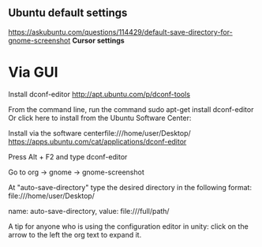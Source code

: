 ## Ubuntu default settings 
https://askubuntu.com/questions/114429/default-save-directory-for-gnome-screenshot
**Cursor settings**

# Via GUI

Install dconf-editor
http://apt.ubuntu.com/p/dconf-tools

From the command line, run the command sudo apt-get install dconf-editor
Or click here to install from the Ubuntu Software Center:

Install via the software centerfile:///home/user/Desktop/
https://apps.ubuntu.com/cat/applications/dconf-editor

Press Alt + F2 and type dconf-editor

Go to org -> gnome -> gnome-screenshot

At "auto-save-directory" type the desired directory in the following format: file:///home/user/Desktop/

name: auto-save-directory, value: file:///full/path/

A tip for anyone who is using the configuration editor in unity: click on the arrow to the left the org text to expand it.

